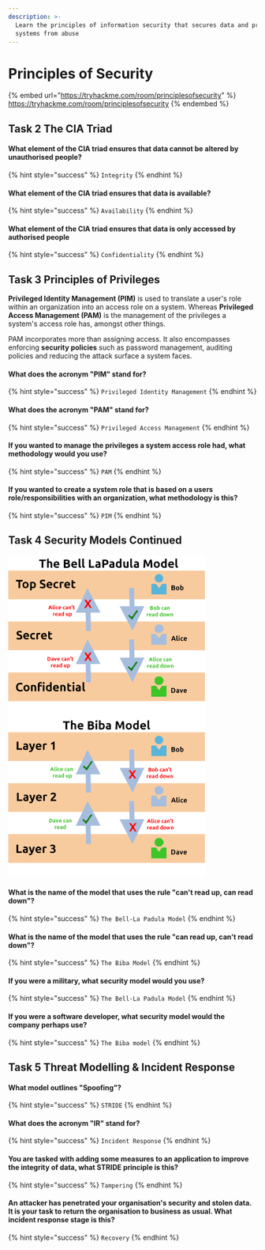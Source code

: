 ```yaml
---
description: >-
  Learn the principles of information security that secures data and protects
  systems from abuse
---
```


# Principles of Security

{% embed url="https://tryhackme.com/room/principlesofsecurity" %}
https://tryhackme.com/room/principlesofsecurity
{% endembed %}

## Task 2 The CIA Triad

#### What element of the CIA triad ensures that data cannot be altered by **unauthorised** people?

{% hint style="success" %}
`Integrity`
{% endhint %}

#### What element of the CIA triad ensures that data is available?

{% hint style="success" %}
`Availability`
{% endhint %}

#### What element of the CIA triad ensures that data is only accessed by **authorised** people

{% hint style="success" %}
`Confidentiality`
{% endhint %}

## Task 3 Principles of Privileges

**Privileged Identity Management (PIM)** is used to translate a user's role within an organization into an access role on a system. Whereas **Privileged Access Management (PAM)** is the management of the privileges a system's access role has, amongst other things.

PAM incorporates more than assigning access. It also encompasses enforcing **security policies** such as password management, auditing policies and reducing the attack surface a system faces.

#### What does the acronym "PIM" stand for?

{% hint style="success" %}
`Privileged Identity Management`
{% endhint %}

#### What does the acronym "PAM" stand for?

{% hint style="success" %}
`Privileged Access Management`
{% endhint %}

#### If you wanted to manage the privileges a system access role had, what methodology would you use?

{% hint style="success" %}
`PAM`
{% endhint %}

#### If you wanted to create a system role that is based on a users role/responsibilities with an organization, what methodology is this?

{% hint style="success" %}
`PIM`
{% endhint %}

## Task 4 Security Models Continued

![](<../../.gitbook/assets/image (6) (1) (1) (1) (1).png>)![](<../../.gitbook/assets/image (3).png>)

#### What is the name of the model that uses the rule "**can't** read up, can read down"?

{% hint style="success" %}
`The Bell-La Padula Model`
{% endhint %}

#### What is the name of the model that uses the rule "**can** read up, can't read down"?

{% hint style="success" %}
`The Biba Model`
{% endhint %}

#### If you were a military, what security model would you use?

{% hint style="success" %}
`The Bell-La Padula Model`
{% endhint %}

#### If you were a software developer, what security model would the company perhaps use?

{% hint style="success" %}
`The Biba model`
{% endhint %}

## Task 5 Threat Modelling & Incident Response

#### What model outlines "Spoofing"?

{% hint style="success" %}
`STRIDE`
{% endhint %}

#### What does the acronym "IR" stand for?

{% hint style="success" %}
`Incident Response`
{% endhint %}

#### You are tasked with adding some measures to an application to improve the integrity of data, what STRIDE principle is this?

{% hint style="success" %}
`Tampering`
{% endhint %}

#### An attacker has penetrated your organisation's security and stolen data. It is your task to return the organisation to business as usual. What incident response stage is this?

{% hint style="success" %}
`Recovery`
{% endhint %}
